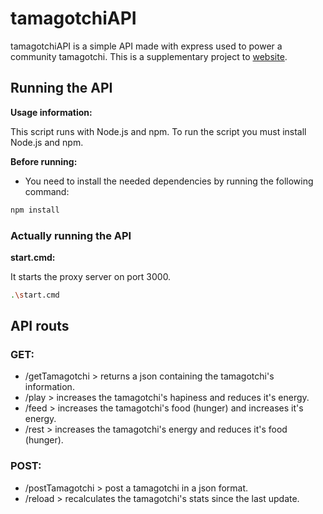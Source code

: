 # tamagotchiAPI

tamagotchiAPI is a simple API made with express used to power a community tamagotchi. This is a supplementary project to [website](https://github.com/psikoo/website).

## Running the API

**Usage information:**

This script runs with Node.js and npm. To run the script you must install Node.js and npm.

**Before running:**

- You need to install the needed dependencies by running the following command:

```bash
npm install
```

### Actually running the API

**start.cmd:**

It starts the proxy server on port 3000.
```bash
.\start.cmd
```

## API routs

### GET:
- /getTamagotchi > returns a json containing the tamagotchi's information.
- /play > increases the tamagotchi's hapiness and reduces it's energy.
- /feed > increases the tamagotchi's food (hunger) and increases it's energy.
- /rest > increases the tamagotchi's energy and reduces it's food (hunger).

### POST:
- /postTamagotchi > post a tamagotchi in a json format.
- /reload > recalculates the tamagotchi's stats since the last update.
